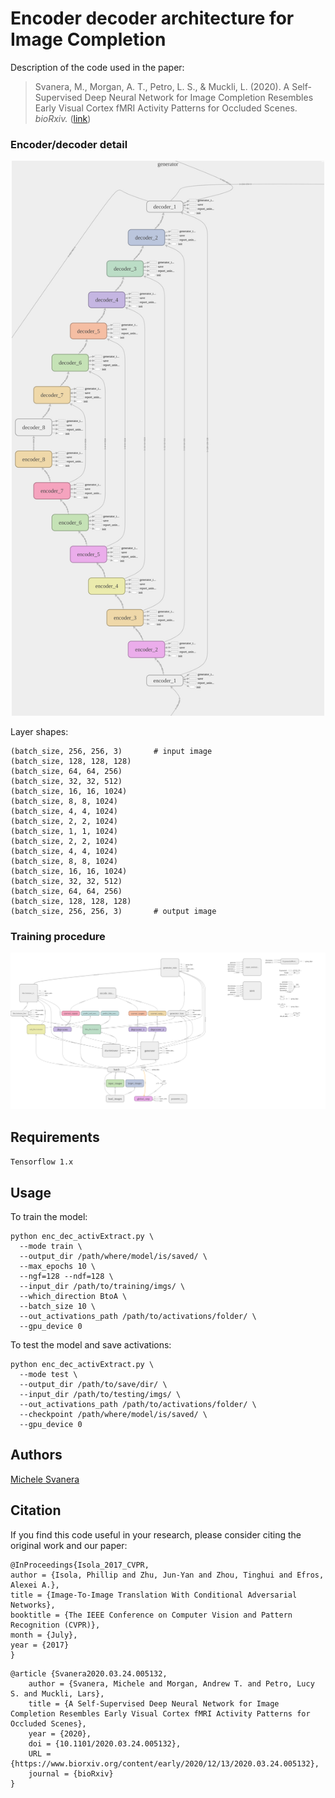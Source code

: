 # Encoder decoder architecture for Image Completion

Description of the code used in the paper: 

> Svanera, M., Morgan, A. T., Petro, L. S., & Muckli, L. (2020). A Self-Supervised Deep Neural Network for Image Completion Resembles Early Visual Cortex fMRI Activity Patterns for Occluded Scenes. *bioRxiv.* ([link](https://www.biorxiv.org/content/10.1101/2020.03.24.005132v2.abstract))


### Encoder/decoder detail

<p align="center">
<kbd>
<img src="./encDec_details.png" width=500"/>  
</kbd>
</p>

Layer shapes:

~~~
(batch_size, 256, 256, 3) 		# input image
(batch_size, 128, 128, 128)
(batch_size, 64, 64, 256)
(batch_size, 32, 32, 512)
(batch_size, 16, 16, 1024)
(batch_size, 8, 8, 1024)
(batch_size, 4, 4, 1024)
(batch_size, 2, 2, 1024)
(batch_size, 1, 1, 1024)
(batch_size, 2, 2, 1024)
(batch_size, 4, 4, 1024)
(batch_size, 8, 8, 1024)
(batch_size, 16, 16, 1024)
(batch_size, 32, 32, 512)
(batch_size, 64, 64, 256)
(batch_size, 128, 128, 128)
(batch_size, 256, 256, 3) 		# output image
~~~

### Training procedure

<p align="center">
<kbd>
<img src="./training_scheme.png"/>  
</kbd>
</p>


## Requirements

`Tensorflow 1.x`


## Usage

To train the model:

~~~~
python enc_dec_activExtract.py \
  --mode train \
  --output_dir /path/where/model/is/saved/ \
  --max_epochs 10 \
  --ngf=128 --ndf=128 \
  --input_dir /path/to/training/imgs/ \
  --which_direction BtoA \
  --batch_size 10 \
  --out_activations_path /path/to/activations/folder/ \
  --gpu_device 0
~~~~

To test the model and save activations:

~~~~
python enc_dec_activExtract.py \
  --mode test \
  --output_dir /path/to/save/dir/ \
  --input_dir /path/to/testing/imgs/ \
  --out_activations_path /path/to/activations/folder/ \
  --checkpoint /path/where/model/is/saved/ \
  --gpu_device 0
~~~~


## Authors

[Michele Svanera](https://www.michelesvanera.org/)


## Citation

If you find this code useful in your research, please consider citing the original work and our paper:

```
@InProceedings{Isola_2017_CVPR,
author = {Isola, Phillip and Zhu, Jun-Yan and Zhou, Tinghui and Efros, Alexei A.},
title = {Image-To-Image Translation With Conditional Adversarial Networks},
booktitle = {The IEEE Conference on Computer Vision and Pattern Recognition (CVPR)},
month = {July},
year = {2017}
}
```

```
@article {Svanera2020.03.24.005132,
	author = {Svanera, Michele and Morgan, Andrew T. and Petro, Lucy S. and Muckli, Lars},
	title = {A Self-Supervised Deep Neural Network for Image Completion Resembles Early Visual Cortex fMRI Activity Patterns for Occluded Scenes},
	year = {2020},
	doi = {10.1101/2020.03.24.005132},
	URL = {https://www.biorxiv.org/content/early/2020/12/13/2020.03.24.005132},
	journal = {bioRxiv}
}
```
